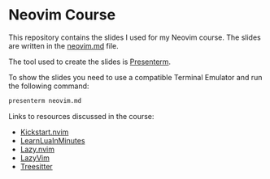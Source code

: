 # Neovim Course

This repository contains the slides I used for my Neovim course. The slides are written in the [neovim.md](./neovim.md) file.

The tool used to create the slides is [Presenterm](https://mfontanini.github.io/presenterm/).

To show the slides you need to use a compatible Terminal Emulator and run the following command:

```bash
presenterm neovim.md
```

Links to resources discussed in the course:

- [Kickstart.nvim](https://github.com/nvim-lua/kickstart.nvim)
- [LearnLuaInMinutes](https://learnxinyminutes.com/docs/lua/)
- [Lazy.nvim](https://lazy.folke.io/)
- [LazyVim](https://www.lazyvim.org/)
- [Treesitter](https://github.com/nvim-treesitter/nvim-treesitter)
